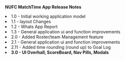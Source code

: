 <b>NUFC MatchTime App Release Notes</b>

<li>1.0 - Initial working application model</li>
<li>1.1     - layout Changes</li>
<li>1.2     - Whats App Report</li>
<li>1.3     - General application ui and function improvements</li>
<li>2.0     - Added Roster/team Management feature</li>
<li>2.1     - General application ui and function improvements</li>
<li>2.11    - Added time rounding (round up) to Goal Log</li>
<li><b>3.0  - UI Overhall, ScoreBoard, Nav Pills, Modals</b></li>
